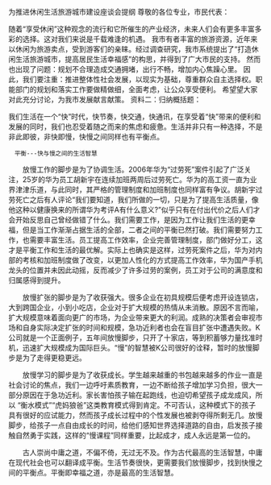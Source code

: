    为推进休闲生活旅游城市建设座谈会提纲
尊敬的各位专业，市民代表：

随着“享受休闲”这种观念的流行和它所催生的产业经济，未来人们会有更多丰富多彩的选择。这对我们来说是千载难逢的机遇。
我市有者丰富的旅游资源，近年来以休闲为旅游卖点，受到游客们的亲睐。经过调查研究，我市系统提出了“打造休闲生活旅游城市，提高居民生活幸福感”的构思，并得到了广大市民的支持。
 然而也出现了问题：规划不合理造成交通拥堵，出行不畅，增加内心焦躁心里。
因此，我们要注重：推进整体性社会发展，以现实为基础，尊重群众自主选择权。职能部门的规划和落实工作要做精做细，全面考虑，让公众享受便利。
希望望大家对此充分讨论，为我市发展献言献策。
资料二：归纳概括题：

  我们生活在一个“快”时代，快节奏，快交通，快通讯，在享受着“快”带来的便利和发展的同时，我们也忍受着随之而来的焦虑和疲惫。生活并非只有一种选择，不是非此即彼，非快即慢，快慢之间同样也有平衡点。

    　平衡---快与慢之间的生活智慧
　　放慢工作的脚步是为了协调生活。2006年华为“过劳死”案件引起了广泛关注，25岁的华为员工胡新宇在连续加班两周后过劳死亡。华为的高工资一直为业界津津乐道，与此同时，其严格的管理制度和加班制度也同样富有争议。胡新宇过劳死亡之后有人评论“我们要知道，我们所做的一切，只是为了提高生活质量，像他这种以健康换来的所谓华为考评A有什么意义?”似乎只有在付出代价之后人们才会开始反思自己曾经做错了什么。我们需要工作，是因为工作让我们生活的更幸福，但是当工作渐渐占据生活的全部，二者之间的平衡已然打破。我们需要努力工作，也需要丰富生活。员工提高工作效率，企业完善管理制度，部门做好分工，这才是平衡工作和生活的最优解。实际上也确实是这样，过劳死案件之后，华为对内部的考核和加班制度做了改变，以更加人性化的方式提高工作效率，华为国产手机龙头的位置并未因此动摇，反而减少了许多过劳的案例，员工对于公司的满意度和归属感得到提升。


　　放慢扩张的脚步是为了收获强大。很多企业在初具规模后便考虑开设连锁店，大到跨国企业，小到小吃店，企业对于扩大规模的热情从未消散。原因不言而喻，扩大规模意味着面向更广的市场，为企业带来更大的利润。成熟的决策者会审视市场和自身实际决定扩张的时间和规模，急功近利者也会在盲目扩张中遭遇失败。K公司就是一个正面例子，五年间放慢脚步，只开了十家店，等到积蓄够力量找准时机，迅速扩大规模成为国际巨头。“慢”的智慧被K公司很好的诠释，暂时的放慢脚步是为了走得更稳更远。


　　放慢学习的脚步是为了收获成长。学生越来越重的书包越来越多的作业一直是社会讨论的焦点，我们一边呼吁素质教育，一边不断给孩子增加学习负担，很大一部分原因在于急功近利。家长害怕孩子输在起跑线，也迫切希望孩子成龙成风，所以 “衡水模式”“虎妈狼爸”这类教育模式得到肯定。不可否认，这种模式下的孩子具有很好的应试能力，然而孩子成长过程中的个性发展也被剥夺得所剩无几。放慢脚步，给孩子一点自由成长的时间，给他们感知世界选择道路的自由，启发孩子接触自然勇于实践，这样的“慢课程”同样重要，比起成才，成人永远是第一位的。


　　古人崇尚中庸之道，不偏不倚，无过无不及。作为古代最高的生活智慧，中庸在现代社会也可以翻译成平衡。生活节奏很快，更需要我们放慢脚步，找到快慢之间的平衡点。平衡即幸福之道，亦是最高的生活智慧。
